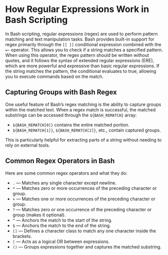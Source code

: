 # How Regular Expressions Work in Bash Scripting

In Bash scripting, regular expressions (regex) are used to perform pattern matching and text manipulation tasks. Bash provides built-in support for regex primarily through the `[[ ]]` conditional expression combined with the `=~` operator. This allows you to check if a string matches a specified pattern. When using this operator, the regex pattern should be written without quotes, and it follows the syntax of extended regular expressions (ERE), which are more powerful and expressive than basic regular expressions. If the string matches the pattern, the conditional evaluates to true, allowing you to execute commands based on the match.

## Capturing Groups with Bash Regex

One useful feature of Bash’s regex matching is the ability to capture groups within the matched text. When a regex match is successful, the matched substrings can be accessed through the `${BASH_REMATCH}` array:

- `${BASH_REMATCH[0]}` contains the entire matched portion.
- `${BASH_REMATCH[1]}`, `${BASH_REMATCH[2]}`, etc., contain captured groups.

This is particularly helpful for extracting parts of a string without needing to rely on external tools.

## Common Regex Operators in Bash

Here are some common regex operators and what they do:

- `.` — Matches any single character except newline.
- `*` — Matches zero or more occurrences of the preceding character or group.
- `+` — Matches one or more occurrences of the preceding character or group.
- `?` — Matches zero or one occurrence of the preceding character or group (makes it optional).
- `^` — Anchors the match to the start of the string.
- `$` — Anchors the match to the end of the string.
- `[]` — Defines a character class to match any one character inside the brackets.
- `|` — Acts as a logical OR between expressions.
- `()` — Groups expressions together and captures the matched substring.
